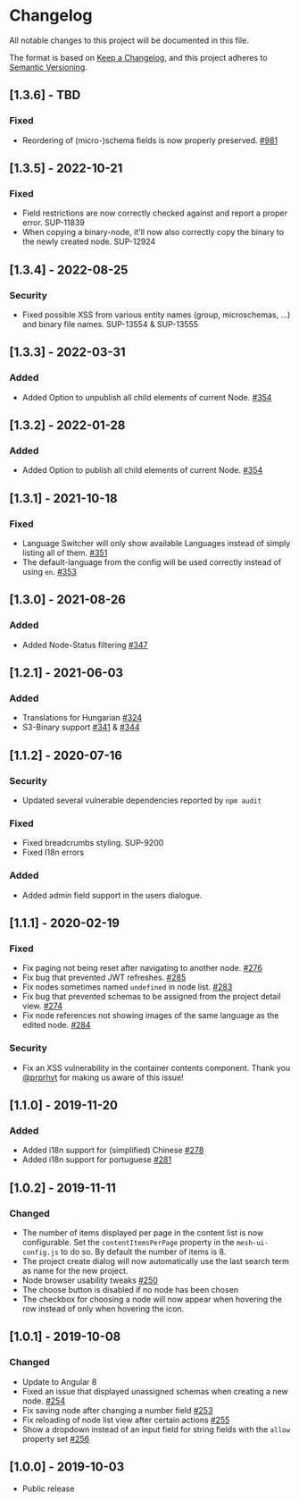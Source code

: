 # Changelog
All notable changes to this project will be documented in this file.

The format is based on [Keep a Changelog](https://keepachangelog.com/en/1.0.0/),
and this project adheres to [Semantic Versioning](https://semver.org/spec/v2.0.0.html).

## [1.3.6] - TBD
### Fixed
- Reordering of (micro-)schema fields is now properly preserved. [#981](https://github.com/gentics/mesh/issues/981)

## [1.3.5] - 2022-10-21
### Fixed
- Field restrictions are now correctly checked against and report a proper error. SUP-11839
- When copying a binary-node, it'll now also correctly copy the binary to the newly created node. SUP-12924

## [1.3.4] - 2022-08-25
### Security
- Fixed possible XSS from various entity names (group, microschemas, ...) and binary file names. SUP-13554 & SUP-13555

## [1.3.3] - 2022-03-31
### Added
- Added Option to unpublish all child elements of current Node. [#354](https://github.com/gentics/mesh-ui/issues/354)

## [1.3.2] - 2022-01-28
### Added
- Added Option to publish all child elements of current Node. [#354](https://github.com/gentics/mesh-ui/issues/354)

## [1.3.1] - 2021-10-18
### Fixed
- Language Switcher will only show available Languages instead of simply listing all of them. [#351](https://github.com/gentics/mesh-ui/pull/351)
- The default-language from the config will be used correctly instead of using `en`. [#353](https://github.com/gentics/mesh-ui/pull/353)

## [1.3.0] - 2021-08-26
### Added
- Added Node-Status filtering [#347](https://github.com/gentics/mesh-ui/pull/347)

## [1.2.1] - 2021-06-03
### Added
- Translations for Hungarian [#324](https://github.com/gentics/mesh-ui/pull/324)
- S3-Binary support [#341](https://github.com/gentics/mesh-ui/pull/341) & [#344](https://github.com/gentics/mesh-ui/pull/344)

## [1.1.2] - 2020-07-16
### Security
- Updated several vulnerable dependencies reported by `npm audit`

### Fixed
- Fixed breadcrumbs styling. SUP-9200
- Fixed I18n errors

### Added
- Added admin field support in the users dialogue.

## [1.1.1] - 2020-02-19
### Fixed
- Fix paging not being reset after navigating to another node. [#276](https://github.com/gentics/mesh-ui/issues/276)
- Fix bug that prevented JWT refreshes. [#285](https://github.com/gentics/mesh-ui/issues/285)
- Fix nodes sometimes named `undefined` in node list. [#283](https://github.com/gentics/mesh-ui/issues/283)
- Fix bug that prevented schemas to be assigned from the project detail view. [#274](https://github.com/gentics/mesh-ui/issues/274)
- Fix node references not showing images of the same language as the edited node. [#284](https://github.com/gentics/mesh-ui/issues/284)

### Security
- Fix an XSS vulnerability in the container contents component. Thank you [@prprhyt](https://github.com/prprhyt) for making us aware of this issue!

## [1.1.0] - 2019-11-20
### Added
- Added i18n support for (simplified) Chinese [#278](https://github.com/gentics/mesh-ui/pull/278)
- Added i18n support for portuguese [#281](https://github.com/gentics/mesh-ui/pull/281)

## [1.0.2] - 2019-11-11
### Changed
- The number of items displayed per page in the content list is now configurable. Set the `contentItemsPerPage` property in the `mesh-ui-config.js` to do so. By default the number of items is 8.
- The project create dialog will now automatically use the last search term as name for the new project.
- Node browser usability tweaks [#250](https://github.com/gentics/mesh-ui/issues/250)
- The choose button is disabled if no node has been chosen
- The checkbox for choosing a node will now appear when hovering the row instead of only when hovering the icon.

## [1.0.1] - 2019-10-08
### Changed
- Update to Angular 8
- Fixed an issue that displayed unassigned schemas when creating a new node. [#254](https://github.com/gentics/mesh-ui/issues/254)
- Fix saving node after changing a number field [#253](https://github.com/gentics/mesh-ui/issues/253)
- Fix reloading of node list view after certain actions [#255](https://github.com/gentics/mesh-ui/issues/255)
- Show a dropdown instead of an input field for string fields with the `allow` property set [#256](https://github.com/gentics/mesh-ui/issues/256)

## [1.0.0] - 2019-10-03
- Public release
